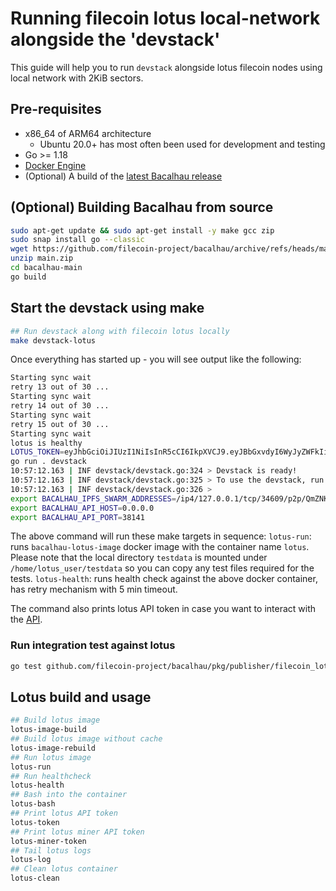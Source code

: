 # Running filecoin lotus local-network alongside the 'devstack'

This guide will help you to run `devstack` alongside lotus filecoin nodes using local network with 2KiB sectors.


## Pre-requisites

 * x86_64 of ARM64 architecture
    * Ubuntu 20.0+ has most often been used for development and testing
 * Go >= 1.18
 * [Docker Engine](https://docs.docker.com/get-docker/)
 * (Optional) A build of the [latest Bacalhau release](https://github.com/filecoin-project/bacalhau/releases/)

## (Optional) Building Bacalhau from source

```bash
sudo apt-get update && sudo apt-get install -y make gcc zip
sudo snap install go --classic
wget https://github.com/filecoin-project/bacalhau/archive/refs/heads/main.zip
unzip main.zip
cd bacalhau-main
go build
```

## Start the devstack using make

```bash
## Run devstack along with filecoin lotus locally
make devstack-lotus
```


Once everything has started up - you will see output like the following:

```bash
Starting sync wait
retry 13 out of 30 ...
Starting sync wait
retry 14 out of 30 ...
Starting sync wait
retry 15 out of 30 ...
Starting sync wait
lotus is healthy
LOTUS_TOKEN=eyJhbGciOiJIUzI1NiIsInR5cCI6IkpXVCJ9.eyJBbGxvdyI6WyJyZWFkIiwid3JpdGUiLCJzaWduIiwiYWRtaW4iXX0.GhOSV-JjyCeoelCQPfouMiyC-3mmTkVeSoBp5UNX9iI
go run . devstack
10:57:12.163 | INF devstack/devstack.go:324 > Devstack is ready!
10:57:12.163 | INF devstack/devstack.go:325 > To use the devstack, run the following commands in your shell:
10:57:12.163 | INF devstack/devstack.go:326 >
export BACALHAU_IPFS_SWARM_ADDRESSES=/ip4/127.0.0.1/tcp/34609/p2p/QmZNKKMSzWqe8VWkdrwu4nkfXidQ6sHBj4A32SdxW4bj2M
export BACALHAU_API_HOST=0.0.0.0
export BACALHAU_API_PORT=38141
```

The above command will run these make targets in sequence:
`lotus-run`: runs `bacalhau-lotus-image` docker image with the container name `lotus`. Please note that the local directory `testdata` is mounted under `/home/lotus_user/testdata` so you can copy any test files required for the tests.
`lotus-health`: runs health check against the above docker container, has retry mechanism with 5 min timeout.

The command also prints lotus API token in case you want to interact with the [API](https://lotus.filecoin.io/reference/basics/api-access/).

### Run integration test against lotus
```bash
go test github.com/filecoin-project/bacalhau/pkg/publisher/filecoin_lotus -count=1
```

## Lotus build and usage
```bash
## Build lotus image
lotus-image-build
## Build lotus image without cache
lotus-image-rebuild
## Run lotus image
lotus-run
## Run healthcheck
lotus-health
## Bash into the container
lotus-bash
## Print lotus API token
lotus-token
## Print lotus miner API token
lotus-miner-token
## Tail lotus logs
lotus-log
## Clean lotus container
lotus-clean
```